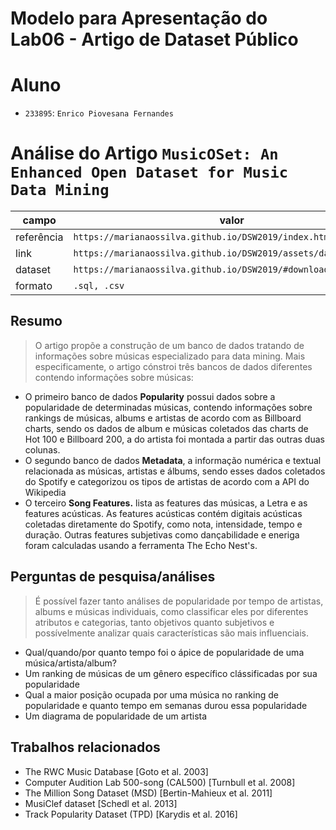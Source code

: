 # Modelo para Apresentação do Lab06 - Artigo de Dataset Público

# Aluno
* `233895`: `Enrico Piovesana Fernandes`

# Análise do Artigo `MusicOSet: An Enhanced Open Dataset for Music Data Mining`

| campo | valor |
|------------|----------------------------------------|
| referência | `https://marianaossilva.github.io/DSW2019/index.html` |
| link       | `https://marianaossilva.github.io/DSW2019/assets/data/paper.pdf` |
| dataset | `https://marianaossilva.github.io/DSW2019/#downloads` |
| formato | `.sql, .csv` |

## Resumo

> O artigo propõe a construção de um banco de dados tratando de informações sobre músicas especializado para data mining. Mais especificamente, o artigo cónstroi três bancos de dados diferentes contendo informações sobre músicas: 
- O primeiro banco de dados **Popularity** possui dados sobre a popularidade de determinadas músicas, contendo informações sobre rankings de músicas, albums e artistas de acordo com as Billboard charts, sendo os dados de album e músicas coletados das charts de Hot 100 e Billboard 200, a do artista foi montada a partir das outras duas colunas.
- O segundo banco de dados **Metadata**, a informação numérica e textual relacionada as músicas, artistas e álbums, sendo esses dados coletados do Spotify e categorizou os tipos de artistas de acordo com a API do Wikipedia
- O terceiro **Song Features.** lista as features das músicas, a Letra e as features acústicas. As features acústicas contém digitais acústicas coletadas diretamente do Spotify, como nota, intensidade, tempo e duração. Outras features subjetivas como dançabilidade e eneriga foram calculadas usando a ferramenta The Echo Nest's.

## Perguntas de pesquisa/análises

> É possível fazer tanto análises de popularidade por tempo de artistas, albums e músicas individuais, como classificar eles por diferentes atributos e categorias, tanto objetivos quanto subjetivos e possívelmente analizar quais características são mais influenciais.
- Qual/quando/por quanto tempo foi o ápice de popularidade de uma música/artista/album?
- Um ranking de músicas de um gênero específico clássificadas por sua popularidade
- Qual a maior posição ocupada por uma música no ranking de popularidade e quanto tempo em semanas durou essa popularidade
- Um diagrama de popularidade de um artista 

## Trabalhos relacionados

- The RWC Music Database [Goto et al. 2003]
- Computer Audition Lab 500-song (CAL500) [Turnbull et al. 2008]
- The Million Song Dataset (MSD) [Bertin-Mahieux et al. 2011]
- MusiClef dataset [Schedl et al. 2013]
- Track Popularity Dataset (TPD) [Karydis et al. 2016]
